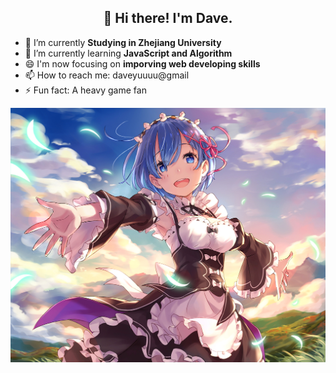<h2 align="center">👋 Hi there! I'm Dave.</h2>

<!--
**daveyuuuu/daveyuuuu** is a ✨ _special_ ✨ repository because its `README.md` (this file) appears on your GitHub profile.

Here are some ideas to get you started:

- 🔭 I’m currently working on ...
- 🌱 I’m currently learning ...
- 👯 I’m looking to collaborate on ...
- 🤔 I’m looking for help with ...
- 💬 Ask me about ...
- 📫 How to reach me: ...
- 😄 Pronouns: ...
- ⚡ Fun fact: ...
-->
- 🔭 I’m currently **Studying in Zhejiang University**
- 🌱 I’m currently learning **JavaScript and Algorithm**
- 😄 I'm now focusing on **imporving web developing skills**
- 📫 How to reach me: daveyuuuu@gmail
- ⚡ Fun fact: A heavy game fan

<div align="center"><img src="https://raw.githubusercontent.com/daveyuuuu/daveyuuuu/main/rem.png" /></div>
